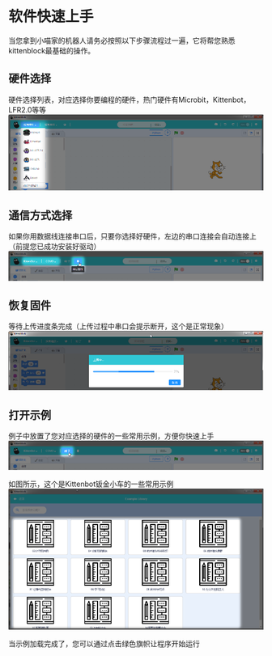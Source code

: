 # 软件快速上手

当您拿到小喵家的机器人请务必按照以下步骤流程过一遍，它将帮您熟悉kittenblock最基础的操作。

## 硬件选择
硬件选择列表，对应选择你要编程的硬件，热门硬件有Microbit，Kittenbot，LFR2.0等等
![](./images/J1.2.bmp)

## 通信方式选择
如果你用数据线连接串口后，只要你选择好硬件，左边的串口连接会自动连接上（前提您已成功安装好驱动）
![](./images/J1.2a.bmp)

## 恢复固件
等待上传进度条完成（上传过程中串口会提示断开，这个是正常现象）
![](./images/J1.2b.bmp)

## 打开示例
例子中放置了您对应选择的硬件的一些常用示例，方便你快速上手
![](./images/J1.2c.bmp)

如图所示，这个是Kittenbot钣金小车的一些常用示例
![](./images/J1.2d.bmp)
 
当示例加载完成了，您可以通过点击绿色旗帜让程序开始运行   